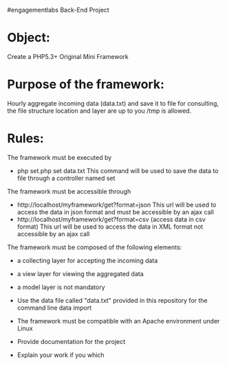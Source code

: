  #engagementlabs Back-End Project 

Object:
======================================
Create a PHP5.3+ Original Mini Framework

Purpose of the framework:
======================================
Hourly aggregate incoming data (data.txt) and save it to file for consulting, the file structure location and layer are up to you /tmp is allowed.

Rules:
======================================
The framework must be executed by
- php set.php set data.txt
	This command will be used to save the data to file through a controller named set

The framework must be accessible through
- http://localhost/myframework/get?format=json
	This url will be used to access the data in json format and must be accessible by an ajax call
- http://localhost/myframework/get?format=csv (access data in csv format)
	This url will be used to access the data in XML format not accessible by an ajax call

The framework must be composed of the following elements:

- a collecting layer for accepting the incoming data

- a view layer for viewing the aggregated data

- a model layer is not mandatory

- Use the data file called "data.txt" provided in this repository for the command line data import

- The framework must be compatible with an Apache environment under Linux

- Provide documentation for the project

- Explain your work if you which


